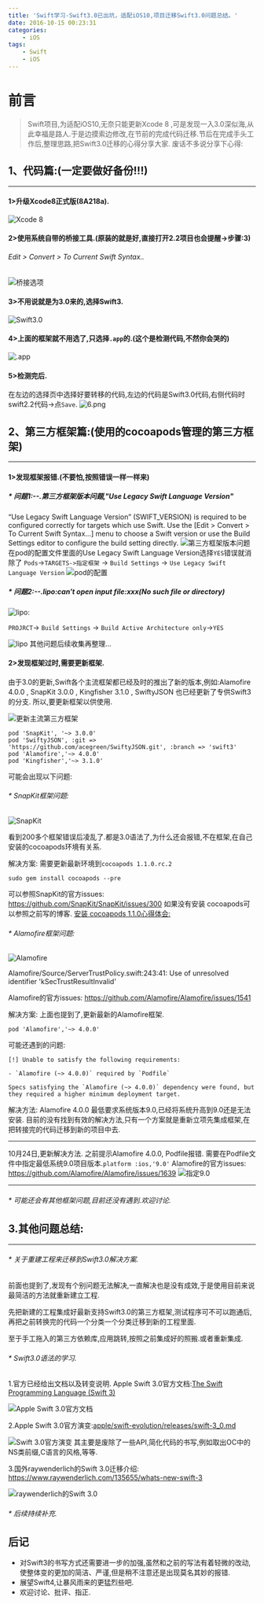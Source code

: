 ```yaml
---
title: 'Swift学习-Swift3.0已出坑，适配iOS10,项目迁移Swift3.0问题总结。'
date: 2016-10-15 00:23:31
categories:
    - iOS
tags: 
    - Swift
    - iOS
---
```

# 前言
>Swift项目,为适配iOS10,无奈只能更新Xcode 8 ,可是发现一入3.0深似海,从此幸福是路人.于是边摸索边修改,在节前的完成代码迁移.节后在完成手头工作后,整理思路,把Swift3.0迁移的心得分享大家.
废话不多说分享下心得:

## 1、代码篇:(一定要做好备份!!!)
---

#### 1>升级Xcode8正式版(8A218a).

![Xcode 8 ](http://upload-images.jianshu.io/upload_images/1666327-98d84a6ab3a12740.png?imageMogr2/auto-orient/strip%7CimageView2/2/w/1240)

#### 2>使用系统自带的桥接工具.(原装的就是好,直接打开2.2项目也会提醒->步骤:3)

###### Edit > Convert > To Current Swift Syntax..

![桥接选项](http://upload-images.jianshu.io/upload_images/1666327-fec7c1aada9529b8.png?imageMogr2/auto-orient/strip%7CimageView2/2/w/1240)

#### 3>不用说就是为3.0来的,选择Swift3.

![Swift3.0](http://upload-images.jianshu.io/upload_images/1666327-84d13f5bf197baa0.png?imageMogr2/auto-orient/strip%7CimageView2/2/w/1240)

#### 4>上面的框架就不用选了,只选择`.app`的.(这个是检测代码,不然你会哭的)

![.app](http://upload-images.jianshu.io/upload_images/1666327-4e3fc24ecf949ac7.png?imageMogr2/auto-orient/strip%7CimageView2/2/w/1240)

#### 5>检测完后.

在左边的选择页中选择好要转移的代码,左边的代码是Swift3.0代码,右侧代码时swift2.2代码->点`Save`.
![6.png](http://upload-images.jianshu.io/upload_images/1666327-bea954aa25e31670.png?imageMogr2/auto-orient/strip%7CimageView2/2/w/1240)

## 2、第三方框架篇:(使用的cocoapods管理的第三方框架)

---

#### 1>发现框架报错.(不要怕,按照错误一样一样来)
##### * 问题1:--.第三方框架版本问题,"Use Legacy Swift Language Version"

“Use Legacy Swift Language Version” (SWIFT_VERSION) is required to be configured correctly for targets which use Swift. Use the [Edit > Convert > To Current Swift Syntax…] menu to choose a Swift version or use the Build Settings editor to configure the build setting directly.
![第三方框架版本问题](http://upload-images.jianshu.io/upload_images/1666327-3146e35e3b1dff2f.png?imageMogr2/auto-orient/strip%7CimageView2/2/w/1240)
在pod的配置文件里面的Use Legacy Swift Language Version选择`YES`错误就消除了
`Pods`->`TARGETS->指定框架` -> `Build Settings` -> `Use Legacy Swift Language Version`
![pod的配置](http://upload-images.jianshu.io/upload_images/1666327-ced879460f44ea3c.png?imageMogr2/auto-orient/strip%7CimageView2/2/w/1240)

##### * 问题2:--.lipo:can't open input file:xxx(No such file or directory)

![lipo:](http://upload-images.jianshu.io/upload_images/1666327-bb07e2570e751087.png?imageMogr2/auto-orient/strip%7CimageView2/2/w/1240)

`PROJRCT`-> `Build Settings` -> `Build Active Architecture only`->`YES`

![lipo](http://upload-images.jianshu.io/upload_images/1666327-9bc9b5e892190e90.png?imageMogr2/auto-orient/strip%7CimageView2/2/w/1240)
其他问题后续收集再整理...

#### 2>发现框架过时,需要更新框架.

由于3.0的更新,Swift各个主流框架都已经及时的推出了新的版本,例如:Alamofire 4.0.0 , SnapKit 3.0.0 , Kingfisher 3.1.0 , SwiftyJSON 也已经更新了专供Swift3的分支.
所以,要更新框架以供使用.

![更新主流第三方框架](http://upload-images.jianshu.io/upload_images/1666327-d67e896f28e9c548.png?imageMogr2/auto-orient/strip%7CimageView2/2/w/1240)

```
pod 'SnapKit', '~> 3.0.0'
pod 'SwiftyJSON', :git => 'https://github.com/acegreen/SwiftyJSON.git', :branch => 'swift3'
pod 'Alamofire','~> 4.0.0'
pod 'Kingfisher','~> 3.1.0'
```

可能会出现以下问题:
###### * SnapKit框架问题:

![SnapKit](http://upload-images.jianshu.io/upload_images/1666327-b66d211f0bbcc0f6.png?imageMogr2/auto-orient/strip%7CimageView2/2/w/1240)


看到200多个框架错误后凌乱了.都是3.0语法了,为什么还会报错,不在框架,在自己安装的cocoapods环境有关系.

解决方案:
需要更新最新环境到`cocoapods 1.1.0.rc.2`

```
sudo gem install cocoapods --pre
```
可以参照SnapKit的官方issues:
https://github.com/SnapKit/SnapKit/issues/300
如果没有安装 cocoapods可以参照之前写的博客.
[安装 cocoapods 1.1.0心得体会:](http://www.jianshu.com/p/b98b8ac7d22d)

###### * Alamofire框架问题:

![Alamofire](http://upload-images.jianshu.io/upload_images/1666327-14c391721f02140b.png?imageMogr2/auto-orient/strip%7CimageView2/2/w/1240)


Alamofire/Source/ServerTrustPolicy.swift:243:41: Use of unresolved identifier 'kSecTrustResultInvalid'

Alamofire的官方issues:
https://github.com/Alamofire/Alamofire/issues/1541

解决方案:
上面也提到了,更新最新的Alamofire框架.

```
pod 'Alamofire','~> 4.0.0'
```

可能还遇到的问题:

```
[!] Unable to satisfy the following requirements:

- `Alamofire (~> 4.0.0)` required by `Podfile`

Specs satisfying the `Alamofire (~> 4.0.0)` dependency were found, but they required a higher minimum deployment target.
```
解决方法:
Alamofire 4.0.0 最低要求系统版本9.0,已经将系统升高到9.0还是无法安装.
目前的没有找到有效的解决方法,只有一个方案就是重新立项先集成框架,在把转接完的代码迁移到新的项目中去.

---
10月24日,更新解决方法.
之前提示Alamofire 4.0.0, Podfile报错.
需要在Podfile文件中指定最低系统9.0项目版本.`platform :ios,'9.0'`
Alamofire的官方issues:
https://github.com/Alamofire/Alamofire/issues/1639
![指定9.0](http://upload-images.jianshu.io/upload_images/1666327-2638ba907c545a40.png?imageMogr2/auto-orient/strip%7CimageView2/2/w/1240)

---

###### * 可能还会有其他框架问题,目前还没有遇到.欢迎讨论.

## 3.其他问题总结:
---

###### * 关于重建工程来迁移到Swift3.0解决方案.

前面也提到了,发现有个别问题无法解决,一直解决也是没有成效,于是使用目前来说最简洁的方法就重新建立工程.

先把新建的工程集成好最新支持Swift3.0的第三方框架,测试程序可不可以跑通后,再把之前转换完的代码一个分类一个分类迁移到新的工程里面.

至于手工拖入的第三方依赖库,应用跳转,按照之前集成好的照搬.或者重新集成.

###### * Swift3.0语法的学习.

1.官方已经给出文档以及转变说明.
Apple Swift 3.0官方文档:[The Swift Programming Language (Swift 3)](https://developer.apple.com/library/prerelease/content/documentation/Swift/Conceptual/Swift_Programming_Language/TheBasics.html#//apple_ref/doc/uid/TP40014097-CH5-ID309)

![Apple Swift 3.0官方文档](http://upload-images.jianshu.io/upload_images/1666327-0b6b3aaf1d67bed3.png?imageMogr2/auto-orient/strip%7CimageView2/2/w/1240)

2.Apple  Swift 3.0官方演变:[apple/swift-evolution/releases/swift-3_0.md](https://github.com/apple/swift-evolution/blob/master/releases/swift-3_0.md)

![Swift 3.0官方演变](http://upload-images.jianshu.io/upload_images/1666327-0e3bcf5083b6d4e0.png?imageMogr2/auto-orient/strip%7CimageView2/2/w/1240)
其主要是废除了一些API,简化代码的书写,例如取出OC中的NS类前缀,C语言的风格,等等.

3.国外raywenderlich的Swift 3.0迁移介绍:
https://www.raywenderlich.com/135655/whats-new-swift-3

![raywenderlich的Swift 3.0](http://upload-images.jianshu.io/upload_images/1666327-0cb70ac2167f7a10.png?imageMogr2/auto-orient/strip%7CimageView2/2/w/1240)
 
######  * 后续持续补充.

## 后记
* 对Swift3的书写方式还需要进一步的加强,虽然和之前的写法有着轻微的改动,使整体变的更加的简洁、严谨,但是稍不注意还是出现莫名其妙的报错.
* 展望Swift4,让暴风雨来的更猛烈些吧.
* 欢迎讨论、批评、指正.

